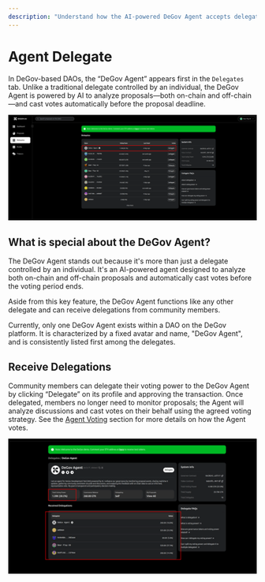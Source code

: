 ```yaml
---
description: "Understand how the AI-powered DeGov Agent accepts delegations, analyzes proposals, and casts votes on behalf of community members."
---
```


# Agent Delegate

In DeGov-based DAOs, the “DeGov Agent” appears first in the `Delegates` tab. Unlike a traditional delegate controlled by an individual, the DeGov Agent is powered by AI to analyze proposals—both on-chain and off-chain—and cast votes automatically before the proposal deadline.

![alt text](./images/agent-delegates.png)

## What is special about the DeGov Agent?

The DeGov Agent stands out because it's more than just a delegate controlled by an individual. It's an AI-powered agent designed to analyze both on-chain and off-chain proposals and automatically cast votes before the voting period ends.

Aside from this key feature, the DeGov Agent functions like any other delegate and can receive delegations from community members.

Currently, only one DeGov Agent exists within a DAO on the DeGov platform. It is characterized by a fixed avatar and name, "DeGov Agent", and is consistently listed first among the delegates.

## Receive Delegations

Community members can delegate their voting power to the DeGov Agent by clicking “Delegate” on its profile and approving the transaction. Once delegated, members no longer need to monitor proposals; the Agent will analyze discussions and cast votes on their behalf using the agreed voting strategy. See the [Agent Voting](./voting.md) section for more details on how the Agent votes.

![alt text](./images/agent-delegations.png)
